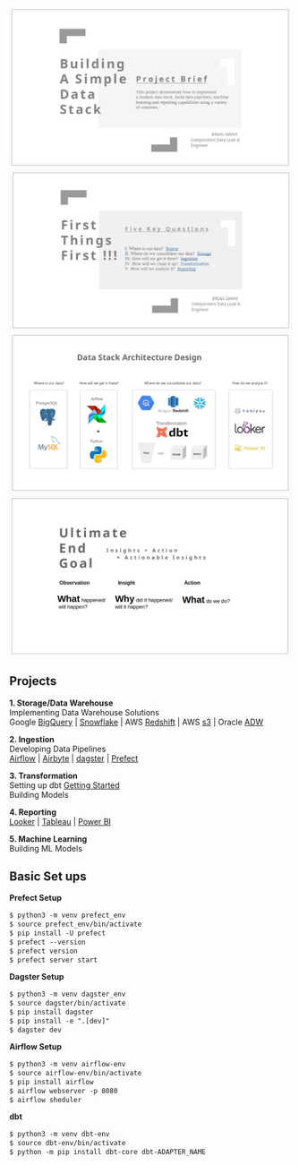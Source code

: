 ![airflowbanner](assets/imgs/IV.png)
![airflowbanner](assets/imgs/I.png)
![airflowbanner](assets/imgs/II.png)
![airflowbanner](assets/imgs/III.png)

## Projects  
**1. Storage/Data Warehouse**  
Implementing Data Warehouse Solutions   
Google [BigQuery](https://cloud.google.com/bigquery/docs/sandbox) | [Snowflake](https://docs.snowflake.com/en/user-guide-getting-started) | AWS [Redshift](https://aws.amazon.com/redshift/getting-started/) | AWS [s3](https://docs.aws.amazon.com/AmazonS3/latest/userguide/GetStartedWithS3.html) | Oracle [ADW](https://apexapps.oracle.com/pls/apex/f?p=44785:50:6507125748187:::50:P50_COURSE_ID,P50_EVENT_ID:251,5925)   

**2. Ingestion**  
Developing Data Pipelines  
[Airflow](https://github.com/BrianGwayi/portfolio/blob/main/Airflow/etl.py) | [Airbyte]() | [dagster]() | [Prefect]()   

**3. Transformation**  
Setting up dbt [Getting Started]()   
Building Models  

**4. Reporting**   
[Looker]() | [Tableau]() | [Power BI]()  

**5. Machine Learning**   
Building ML Models  

## Basic Set ups 

**Prefect Setup**
```
$ python3 -m venv prefect_env   
$ source prefect_env/bin/activate   
$ pip install -U prefect   
$ prefect --version    
$ prefect version    
$ prefect server start
```
**Dagster Setup**
```
$ python3 -m venv dagster_env   
$ source dagster/bin/activate   
$ pip install dagster
$ pip install -e ".[dev]"
$ dagster dev   
```
**Airflow Setup**
```
$ python3 -m venv airflow-env   
$ source airflow-env/bin/activate   
$ pip install airflow
$ airflow webserver -p 8080
$ airflow sheduler   
```
**dbt**
```
$ python3 -m venv dbt-env   
$ source dbt-env/bin/activate   
$ python -m pip install dbt-core dbt-ADAPTER_NAME
```

